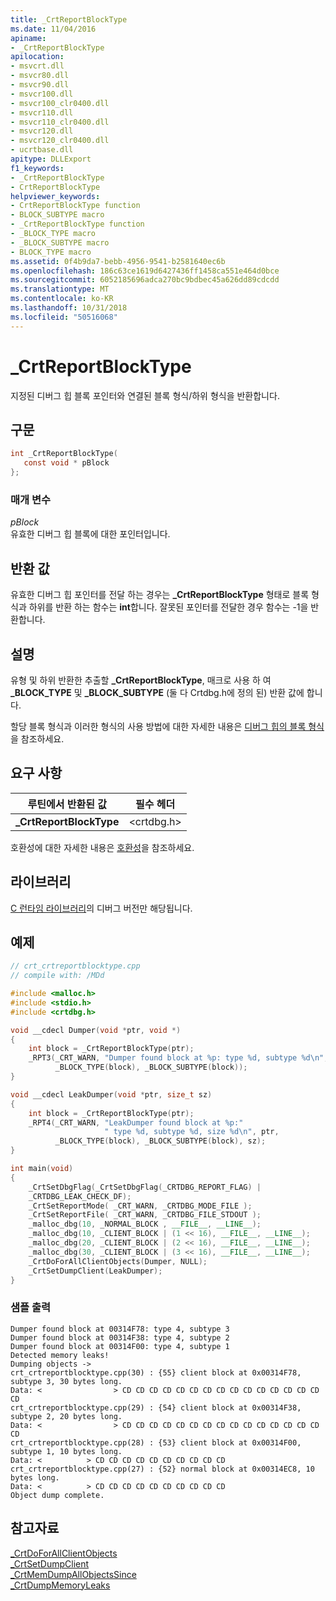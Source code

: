 ```yaml
---
title: _CrtReportBlockType
ms.date: 11/04/2016
apiname:
- _CrtReportBlockType
apilocation:
- msvcrt.dll
- msvcr80.dll
- msvcr90.dll
- msvcr100.dll
- msvcr100_clr0400.dll
- msvcr110.dll
- msvcr110_clr0400.dll
- msvcr120.dll
- msvcr120_clr0400.dll
- ucrtbase.dll
apitype: DLLExport
f1_keywords:
- _CrtReportBlockType
- CrtReportBlockType
helpviewer_keywords:
- CrtReportBlockType function
- BLOCK_SUBTYPE macro
- _CrtReportBlockType function
- _BLOCK_TYPE macro
- _BLOCK_SUBTYPE macro
- BLOCK_TYPE macro
ms.assetid: 0f4b9da7-bebb-4956-9541-b2581640ec6b
ms.openlocfilehash: 186c63ce1619d6427436ff1458ca551e464d0bce
ms.sourcegitcommit: 6052185696adca270bc9bdbec45a626dd89cdcdd
ms.translationtype: MT
ms.contentlocale: ko-KR
ms.lasthandoff: 10/31/2018
ms.locfileid: "50516068"
---
```

# <a name="crtreportblocktype"></a>_CrtReportBlockType

지정된 디버그 힙 블록 포인터와 연결된 블록 형식/하위 형식을 반환합니다.

## <a name="syntax"></a>구문

```C
int _CrtReportBlockType(
   const void * pBlock
};
```

### <a name="parameters"></a>매개 변수

*pBlock*<br/>
유효한 디버그 힙 블록에 대한 포인터입니다.

## <a name="return-value"></a>반환 값

유효한 디버그 힙 포인터를 전달 하는 경우는 **_CrtReportBlockType** 형태로 블록 형식과 하위를 반환 하는 함수는 **int**합니다. 잘못된 포인터를 전달한 경우 함수는 -1을 반환합니다.

## <a name="remarks"></a>설명

유형 및 하위 반환한 추출할 **_CrtReportBlockType**, 매크로 사용 하 여 **_BLOCK_TYPE** 및 **_BLOCK_SUBTYPE** (둘 다 Crtdbg.h에 정의 된) 반환 값에 합니다.

할당 블록 형식과 이러한 형식의 사용 방법에 대한 자세한 내용은 [디버그 힙의 블록 형식](/visualstudio/debugger/crt-debug-heap-details)을 참조하세요.

## <a name="requirements"></a>요구 사항

|루틴에서 반환된 값|필수 헤더|
|-------------|---------------------|
|**_CrtReportBlockType**|\<crtdbg.h>|

호환성에 대한 자세한 내용은 [호환성](../../c-runtime-library/compatibility.md)을 참조하세요.

## <a name="libraries"></a>라이브러리

[C 런타임 라이브러리](../../c-runtime-library/crt-library-features.md)의 디버그 버전만 해당됩니다.

## <a name="example"></a>예제

```cpp
// crt_crtreportblocktype.cpp
// compile with: /MDd

#include <malloc.h>
#include <stdio.h>
#include <crtdbg.h>

void __cdecl Dumper(void *ptr, void *)
{
    int block = _CrtReportBlockType(ptr);
    _RPT3(_CRT_WARN, "Dumper found block at %p: type %d, subtype %d\n", ptr,
          _BLOCK_TYPE(block), _BLOCK_SUBTYPE(block));
}

void __cdecl LeakDumper(void *ptr, size_t sz)
{
    int block = _CrtReportBlockType(ptr);
    _RPT4(_CRT_WARN, "LeakDumper found block at %p:"
                     " type %d, subtype %d, size %d\n", ptr,
          _BLOCK_TYPE(block), _BLOCK_SUBTYPE(block), sz);
}

int main(void)
{
    _CrtSetDbgFlag(_CrtSetDbgFlag(_CRTDBG_REPORT_FLAG) |
    _CRTDBG_LEAK_CHECK_DF);
    _CrtSetReportMode( _CRT_WARN, _CRTDBG_MODE_FILE );
    _CrtSetReportFile( _CRT_WARN, _CRTDBG_FILE_STDOUT );
    _malloc_dbg(10, _NORMAL_BLOCK , __FILE__, __LINE__);
    _malloc_dbg(10, _CLIENT_BLOCK | (1 << 16), __FILE__, __LINE__);
    _malloc_dbg(20, _CLIENT_BLOCK | (2 << 16), __FILE__, __LINE__);
    _malloc_dbg(30, _CLIENT_BLOCK | (3 << 16), __FILE__, __LINE__);
    _CrtDoForAllClientObjects(Dumper, NULL);
    _CrtSetDumpClient(LeakDumper);
}
```

### <a name="sample-output"></a>샘플 출력

```Output
Dumper found block at 00314F78: type 4, subtype 3
Dumper found block at 00314F38: type 4, subtype 2
Dumper found block at 00314F00: type 4, subtype 1
Detected memory leaks!
Dumping objects ->
crt_crtreportblocktype.cpp(30) : {55} client block at 0x00314F78, subtype 3, 30 bytes long.
Data: <                > CD CD CD CD CD CD CD CD CD CD CD CD CD CD CD CD
crt_crtreportblocktype.cpp(29) : {54} client block at 0x00314F38, subtype 2, 20 bytes long.
Data: <                > CD CD CD CD CD CD CD CD CD CD CD CD CD CD CD CD
crt_crtreportblocktype.cpp(28) : {53} client block at 0x00314F00, subtype 1, 10 bytes long.
Data: <          > CD CD CD CD CD CD CD CD CD CD
crt_crtreportblocktype.cpp(27) : {52} normal block at 0x00314EC8, 10 bytes long.
Data: <          > CD CD CD CD CD CD CD CD CD CD
Object dump complete.
```

## <a name="see-also"></a>참고자료

[_CrtDoForAllClientObjects](crtdoforallclientobjects.md)<br/>
[_CrtSetDumpClient](crtsetdumpclient.md)<br/>
[_CrtMemDumpAllObjectsSince](crtmemdumpallobjectssince.md)<br/>
[_CrtDumpMemoryLeaks](crtdumpmemoryleaks.md)<br/>
